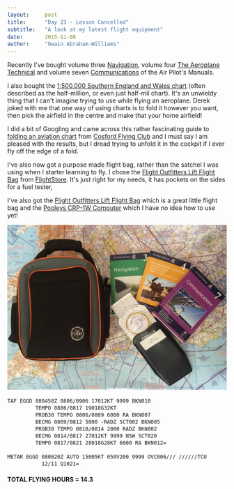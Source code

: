 ```yaml
---
layout:     post
title:      "Day 23 - Lesson Cancelled"
subtitle:   "A look at my latest flight equipment"
date:       2015-11-08
author:     "Owain Abraham-Williams"
---
```


Recently I've bought volume three [Navigation](http://www.pooleys.com/prod_detail.cfm?product_id=9),
volume four [The Aeroplane Technical](http://www.pooleys.com/prod_detail.cfm?product_id=8)
and volume seven [Communications](http://www.pooleys.com/prod_detail.cfm?product_id=5) of
the Air Pilot's Manuals.

I also bought the [1:500,000 Southern England and Wales chart](http://www.pooleys.com/prod_detail.cfm?product_id=31)
(often described as the half-million, or even just half-mil chart). It's an unwieldy thing
that I can't imagine trying to use while flying an aeroplane. Derek joked with me that one
way of using charts is to fold it however you want, then pick the airfield in the centre
and make that your home airfield!

I did a bit of Googling and came across this rather fascinating guide to
[folding an aviation chart](http://www.cosfordflyingclub.org/MEMBERS_AREA/Secure%20PDFs/CPFC_Forms/CPFC%20-%20Fold%20a%20chart.pdf)
from [Cosford Flying Club](http://www.cosfordflyingclub.org/) and I must say I am pleased
with the results, but I dread trying to unfold it in the cockpit if I ever fly off the
edge of a fold.

I've also now got a purpose made flight bag, rather than the satchel I was using when I
starter learning to fly. I chose the [Flight Outfitters Lift Flight Bag](http://www.flightstore.co.uk/pilot-supplies-c1/flight-bags-and-cases-c107/flight-bags-c108/flight-outfitters-lift-flight-bag-p5540)
from [FlightStore](http://www.flightstore.co.uk/). It's just right for my needs, it has
pockets on the sides for a fuel tester, 

I've also got the [Flight Outfitters Lift Flight Bag](http://www.flightstore.co.uk/pilot-supplies-c1/flight-bags-and-cases-c107/flight-bags-c108/flight-outfitters-lift-flight-bag-p5540)
which is a great little flight bag and the [Pooleys CRP-1W Computer](http://www.pooleys.com/prod_detail.cfm?product_id=2504)
which I have no idea how to use yet!

![Flight bag, volume 3, 4 and 7 of the Air Pilot's Manuals and a chart](/img/2015-11-08-day-23-01.jpg)


    TAF EGGD 080458Z 0806/0906 17012KT 9999 BKN010
             TEMPO 0806/0817 19018G32KT
             PROB30 TEMPO 0806/0809 6000 RA BKN007
             BECMG 0809/0812 5000 -RADZ SCT002 BKN005
             PROB30 TEMPO 0810/0814 2000 RADZ BKN002
             BECMG 0814/0817 27012KT 9999 NSW SCT020
             TEMPO 0817/0821 28018G28KT 6000 RA BKN012=

    METAR EGGD 080820Z AUTO 15005KT 050V200 9999 OVC006/// //////TCU
               12/11 Q1021=

#### TOTAL FLYING HOURS = 14.3